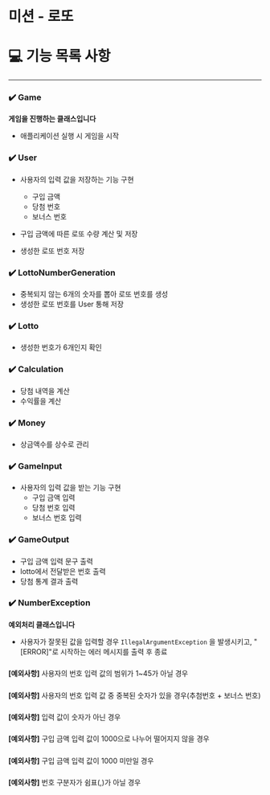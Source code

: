 # 미션 - 로또

# 💻 기능 목록 사항

<hr>


### ✔️ Game

**게임을 진행하는 클래스입니다**

- 애플리케이션 실행 시 게임을 시작

###
### ✔️ User

- 사용자의 입력 값을 저장하는 기능 구현
  - 구입 금액
  - 당첨 번호
  - 보너스 번호


- 구입 금액에 따른 로또 수량 계산 및 저장
- 생성한 로또 번호 저장

###
### ✔️ LottoNumberGeneration

- 중복되지 않는 6개의 숫자를 뽑아 로또 번호를 생성
- 생성한 로또 번호를 User 통해 저장

###
### ✔️ Lotto

- 생성한 번호가 6개인지 확인

###
### ✔️ Calculation

- 당첨 내역을 계산
- 수익률을 계산

###
### ✔️ Money

- 상금액수를 상수로 관리

###
### ✔️ GameInput

- 사용자의 입력 값을 받는 기능 구현
  - 구입 금액 입력
  - 당첨 번호 입력
  - 보너스 번호 입력

###
### ✔️ GameOutput

- 구입 금액 입력 문구 출력
- lotto에서 전달받은 번호 출력
- 당첨 통계 결과 출력


###
### ✔️ NumberException
**예외처리 클래스입니다**

- 사용자가 잘못된 값을 입력할 경우 `IllegalArgumentException` 을 발생시키고, "[ERROR]"로 시작하는 에러 메시지를 출력 후 종료
#####
**[예외사항]** 사용자의 번호 입력 값의 범위가 1~45가 아닐 경우
#####
**[예외사항]** 사용자의  번호 입력 값 중 중복된 숫자가 있을 경우(추첨번호 + 보너스 번호)
#####
**[예외사항]** 입력 값이 숫자가 아닌 경우
#####
**[예외사항]** 구입 금액 입력 값이 1000으로 나누어 떨어지지 않을 경우
#####
**[예외사항]** 구입 금액 입력 값이 1000 미만일 경우
#####
**[예외사항]** 번호 구분자가 쉼표(,)가 아닐 경우
